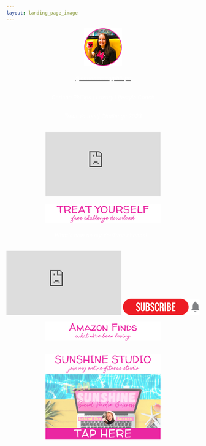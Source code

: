 ```yaml
---
layout: landing_page_image
---
```

<center>
<img src='/i/corinnamaryphillips/cmp-small.png' style='width: 100px; height: 100px; margin: auto;' alt='Profile image of Corinna'>
<h6>
<a href="https://www.instagram.com/corinnamaryphillips/" target="_blank" rel="noopener"><span style="color:white">@corinnamaryphillips</span></a>
</h6>
  <h6 class="title"><span style="color:white">Corinna Phillips | Luxury Lifestyle Coach</span></h6>
</center>
 <div class="separator-2"></div>
<center>

<!-- Treat Yourself Challenge START -->
  <h6 class="title"><span style="color:white">Treat Yourself Challenge 2023</span></h6>
<iframe width="300" height="168" src="https://www.youtube-nocookie.com/embed/ArscU57dUYw?rel=0" frameborder="0" allow="accelerometer; autoplay; encrypted-media; gyroscope; picture-in-picture" allowfullscreen></iframe>
<br /><br />
<a href="https://inspiring-life-design.ck.page/a191ed2bc2"><img src='/i/Buttons/instagram/cmp/treatyourself.png' alt='link to download the Treat Yourself Challenge chart' /></a>
<br />
<!-- Treat Yourself Challenge END -->

 <div class="separator-2"></div>

<!-- Corinna Phillips YouTube START -->
  <h6 class="title"><span style="color:white">What's new on my YouTube channel...</span></h6>
<iframe width="300" height="168" src="https://www.youtube-nocookie.com/embed/83AGsfL-Lu8?rel=0" frameborder="0" allow="accelerometer; autoplay; encrypted-media; gyroscope; picture-in-picture" allowfullscreen></iframe>
<a href="https://www.youtube.com/channel/UCZCRTrAyc43Xp6-zdR3aG0g?sub_confirmation=1"><img src='/i/Buttons/instagram/subscribe.png' alt='link to subscribe to Corinna on YouTube' /></a>
<br />
<!-- Corinna Phillips YouTube END -->

 <div class="separator-2"></div>

<a href="https://www.amazon.co.uk/shop/inspiringlifedesign?listId=3U0NM08QFZXW7&ref=idea_share_inf" target="_blank" rel="noopener"><img src='/i/Buttons/instagram/cmp/amazon.png' alt='link to my Amazon Storefront Instagram list' /></a>

<br />
<a href="/sunshinestudio"><img src='/i/Buttons/instagram/cmp/sunshinestudio.png' alt='link to Sunshine Studio information request page' /></a>

<br />
<a href="/sunshinestudio/mentorship/behind-scenes"><img src='/i/Buttons/instagram/image-buttons/behind-scenes-button.png' style='width: 300px; margin: auto;' alt='link to Sunshine Social Media Mentorship behind the scenes signup page' /></a>
<br />

</center>